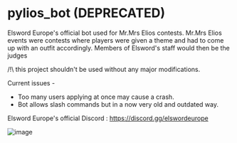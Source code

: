 # pylios_bot (DEPRECATED)
Elsword Europe's official bot used for Mr.Mrs Elios contests.
Mr.Mrs Elios events were contests where players were given a theme and had to come up with an outfit accordingly. Members of Elsword's staff would then be the judges

/!\ this project shouldn't be used without any major modifications.

Current issues -

- Too many users applying at once may cause a crash.
- Bot allows slash commands but in a now very old and outdated way.

Elsword Europe's official Discord : https://discord.gg/elswordeurope

![image](https://github.com/user-attachments/assets/59b83579-7567-4492-8697-6f4968c61540)
